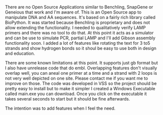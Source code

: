 There are no Open Source Applications similar to Benchling, SnapGene or Geneious that work and I'm aware of.
This is an Open Source app to manipulate DNA and AA sequences.
It's based on a fairly rich library called BioPython.
It was started because Benchling is proprietary and does not allow extending the functionality.
I needed to qualitatively verify LAMP primers and there was no tool to do that.
At this point it acts as a simulator and can be use to simulate PCR, partial LAMP and I'll add Gibson assembly functionality soon. 
I added a lot of features like rotating the text for 3 to5 strands and show hydrogen bonds so it shoul be easy to use both in design and education.

There are some known limitations at this point. It supports just gb format but I also have unrelease code that do embl. Overlapping features don't visually overlap well, you can aneal one primer at a time and a strand with 2 loops is not very well depicted on one site.
Please contact me if you want me to improve on those.
The code was developed in VSS so the project should be pretty easy to install but to make it simpler I created a Windows Executable called main.exe you can download.
Once you click on the executable it takes several seconds to start but it should be fine afterwards.

The intention was to add features when I feel the need.

